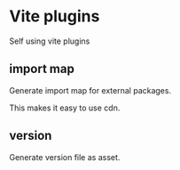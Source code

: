 # Vite plugins

Self using vite plugins

## import map

Generate import map for external packages.

This makes it easy to use cdn.

## version

Generate version file as asset.
